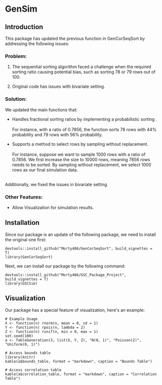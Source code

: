 # GenSim 

## Introduction

This package has updated the previous function in GenCorSeqSort by addressing
the following issues:

### Problem:
1. The sequential sorting algorithm faced a challenge when the required sorting ratio 
causing potential bias,  such as sorting 78 or 79 rows out of 100.

2. Original code has issues with bivariate setting.


### Solution:
We updated the main functions that:

- Handles fractional sorting ratios by implementing a probabilistic sorting . 
\
\
For instance, with a ratio of 
0.7856, the function sorts 78 rows with 
44% probability and 79 rows with 56% probability.


- Supports a method to select rows by sampling without replacement.
\
\
For instance, suppose we want to sample 1000 rows with a ratio of 
0.7856. We first increase the size to 10000 rows, meaning 7856 rows 
needs to be sorted. By sampling without replacement, we select 1000 rows
as our final simulation data.

\
Additionally, we fixed the issues in bivariate setting.


### Other Features:

- Allow Visualization for simulation results.


## Installation

Since our package is an update of the following package, we need to install 
the original one first:

```{r}
devtools::install_github("Morty486/GenCorSeqSort", build_vignettes = T)
library(GenCorSeqSort)
```

Next, we can install our package by the following command:

```{r}
devtools::install_github("Morty486/GSC_Package_Project", build_vignettes = T)
library(GSCSim)
```


## Visualization

Our package has a special feature of visualization, here's an example:

```{r}
# Example Usage
X <- function(n) rnorm(n, mean = 0, sd = 1)
Y <- function(n) rpois(n, lambda = 2)
Z <- function(n) runif(n, min = 0, max = 1)
set.seed(100)
a <- TableGeneration(3, list(X, Y, Z), "N(0, 1)", "Poisson(2)", "Uniform(0, 1)")

# Access bounds table
library(knitr)
kable(a$bounds_table, format = "markdown", caption = "Bounds Table")

# Access correlation table
kable(a$correlation_table, format = "markdown", caption = "Correlation Table")
```



